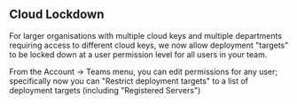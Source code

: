 <!-- post: -->


## Cloud Lockdown

For larger organisations with multiple cloud keys and multiple departments requiring access to different cloud keys, we now allow deployment "targets" to be locked down at a user permission level for all users in your team. 

From the Account -> Teams menu, you can edit permissions for any user; specifically now you can "Restrict deployment targets" to a list of deployment targets (including "Registered Servers")
